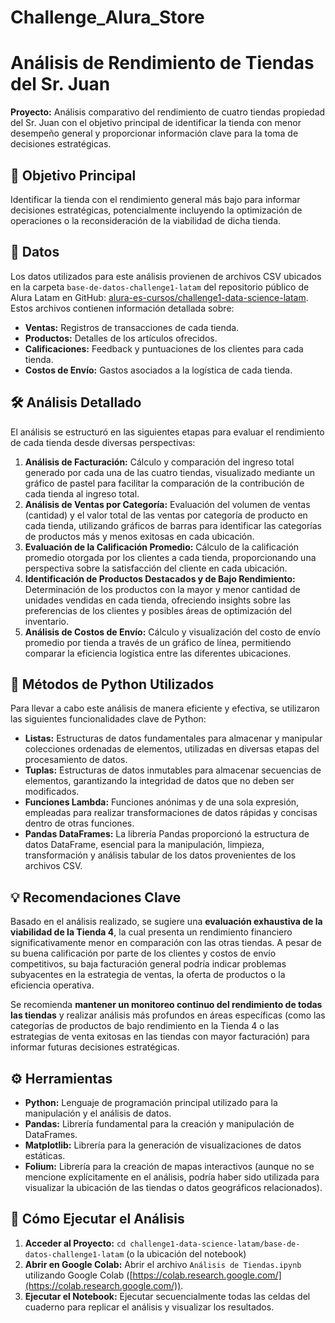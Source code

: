 # Challenge_Alura_Store
# Análisis de Rendimiento de Tiendas del Sr. Juan

**Proyecto:** Análisis comparativo del rendimiento de cuatro tiendas propiedad del Sr. Juan con el objetivo principal de identificar la tienda con menor desempeño general y proporcionar información clave para la toma de decisiones estratégicas.

## 🎯 Objetivo Principal

Identificar la tienda con el rendimiento general más bajo para informar decisiones estratégicas, potencialmente incluyendo la optimización de operaciones o la reconsideración de la viabilidad de dicha tienda.

## 💾 Datos

Los datos utilizados para este análisis provienen de archivos CSV ubicados en la carpeta `base-de-datos-challenge1-latam` del repositorio público de Alura Latam en GitHub: [alura-es-cursos/challenge1-data-science-latam](https://github.com/alura-es-cursos/challenge1-data-science-latam). Estos archivos contienen información detallada sobre:

* **Ventas:** Registros de transacciones de cada tienda.
* **Productos:** Detalles de los artículos ofrecidos.
* **Calificaciones:** Feedback y puntuaciones de los clientes para cada tienda.
* **Costos de Envío:** Gastos asociados a la logística de cada tienda.

## 🛠️ Análisis Detallado

El análisis se estructuró en las siguientes etapas para evaluar el rendimiento de cada tienda desde diversas perspectivas:

1.  **Análisis de Facturación:** Cálculo y comparación del ingreso total generado por cada una de las cuatro tiendas, visualizado mediante un gráfico de pastel para facilitar la comparación de la contribución de cada tienda al ingreso total.
2.  **Análisis de Ventas por Categoría:** Evaluación del volumen de ventas (cantidad) y el valor total de las ventas por categoría de producto en cada tienda, utilizando gráficos de barras para identificar las categorías de productos más y menos exitosas en cada ubicación.
3.  **Evaluación de la Calificación Promedio:** Cálculo de la calificación promedio otorgada por los clientes a cada tienda, proporcionando una perspectiva sobre la satisfacción del cliente en cada ubicación.
4.  **Identificación de Productos Destacados y de Bajo Rendimiento:** Determinación de los productos con la mayor y menor cantidad de unidades vendidas en cada tienda, ofreciendo insights sobre las preferencias de los clientes y posibles áreas de optimización del inventario.
5.  **Análisis de Costos de Envío:** Cálculo y visualización del costo de envío promedio por tienda a través de un gráfico de línea, permitiendo comparar la eficiencia logística entre las diferentes ubicaciones.

## 🐍 Métodos de Python Utilizados

Para llevar a cabo este análisis de manera eficiente y efectiva, se utilizaron las siguientes funcionalidades clave de Python:

* **Listas:** Estructuras de datos fundamentales para almacenar y manipular colecciones ordenadas de elementos, utilizadas en diversas etapas del procesamiento de datos.
* **Tuplas:** Estructuras de datos inmutables para almacenar secuencias de elementos, garantizando la integridad de datos que no deben ser modificados.
* **Funciones Lambda:** Funciones anónimas y de una sola expresión, empleadas para realizar transformaciones de datos rápidas y concisas dentro de otras funciones.
* **Pandas DataFrames:** La librería Pandas proporcionó la estructura de datos DataFrame, esencial para la manipulación, limpieza, transformación y análisis tabular de los datos provenientes de los archivos CSV.

## 💡 Recomendaciones Clave

Basado en el análisis realizado, se sugiere una **evaluación exhaustiva de la viabilidad de la Tienda 4**, la cual presenta un rendimiento financiero significativamente menor en comparación con las otras tiendas. A pesar de su buena calificación por parte de los clientes y costos de envío competitivos, su baja facturación general podría indicar problemas subyacentes en la estrategia de ventas, la oferta de productos o la eficiencia operativa.

Se recomienda **mantener un monitoreo continuo del rendimiento de todas las tiendas** y realizar análisis más profundos en áreas específicas (como las categorías de productos de bajo rendimiento en la Tienda 4 o las estrategias de venta exitosas en las tiendas con mayor facturación) para informar futuras decisiones estratégicas.

## ⚙️ Herramientas

* **Python:** Lenguaje de programación principal utilizado para la manipulación y el análisis de datos.
* **Pandas:** Librería fundamental para la creación y manipulación de DataFrames.
* **Matplotlib:** Librería para la generación de visualizaciones de datos estáticas.
* **Folium:** Librería para la creación de mapas interactivos (aunque no se mencione explícitamente en el análisis, podría haber sido utilizada para visualizar la ubicación de las tiendas o datos geográficos relacionados).

## 🚀 Cómo Ejecutar el Análisis

1.  **Acceder al Proyecto:** `cd challenge1-data-science-latam/base-de-datos-challenge1-latam` (o la ubicación del notebook)
2.  **Abrir en Google Colab:** Abrir el archivo `Análisis de Tiendas.ipynb` utilizando Google Colab ([https://colab.research.google.com/](https://colab.research.google.com/)).
3.  **Ejecutar el Notebook:** Ejecutar secuencialmente todas las celdas del cuaderno para replicar el análisis y visualizar los resultados.

